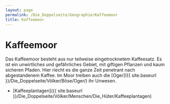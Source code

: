 ```yaml
---
layout: page
permalink: /Die_Doppelseite/Geographie/Kaffeemoor
title: Kaffeemoor
---
```


# Kaffeemoor

Das Kaffeemoor besteht aus nur teilweise eingetrocknetem Kaffeesatz. Es ist ein unwirtliches und gefährliches Gebiet, mit giftigen Pflanzen und kaum sicheren Pfaden. Hier riecht es die ganze Zeit penetrant nach abgestandenem Kaffee. Im Moor treiben auch die [Oger]({{ site.baseurl }}/Die_Doppelseite/Völker/Böse/Oger/) ihr Unwesen.

- [Kaffeeplantagen]({{ site.baseurl }}/Die_Doppelseite/Völker/Menschen/Die_Hüter/Kaffeeplantagen)
